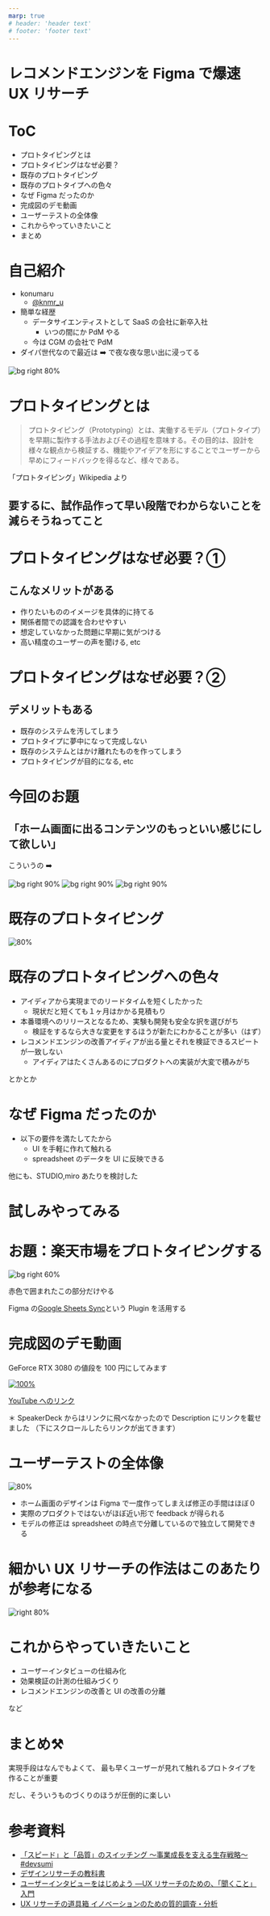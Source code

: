 ```yaml
---
marp: true
# header: 'header text'
# footer: 'footer text'
---
```


<!-- theme: default -->
<!-- size: 16:9 -->
<!-- page_number: true -->
<!-- paginate: true -->
<!-- headingDivider: 1-->
<!-- auto-scaling: true -->

# レコメンドエンジンを Figma で爆速 UX リサーチ

# ToC

- プロトタイピングとは
- プロトタイピングはなぜ必要？
- 既存のプロトタイピング
- 既存のプロトタイプへの色々
- なぜ Figma だったのか
- 完成図のデモ動画
- ユーザーテストの全体像
- これからやっていきたいこと
- まとめ

# 自己紹介

- konumaru
  - [@knmr_u](https://twitter.com/knmr_u)
- 簡単な経歴
  - データサイエンティストとして SaaS の会社に新卒入社
    - いつの間にか PdM やる
  - 今は CGM の会社で PdM
- ダイパ世代なので最近は :arrow_right: で夜な夜な思い出に浸ってる

![bg right 80%](https://www.pokemoncenter-online.com/static/product_image/4902370548983/4902370548983.jpg)

# プロトタイピングとは

> プロトタイピング（Prototyping）とは、実働するモデル（プロトタイプ）を早期に製作する手法およびその過程を意味する。その目的は、設計を様々な観点から検証する、機能やアイデアを形にすることでユーザーから早めにフィードバックを得るなど、様々である。

「プロトタイピング」Wikipedia より

## 要するに、試作品作って早い段階でわからないことを減らそうねってこと

# プロトタイピングはなぜ必要？①

## こんなメリットがある

- 作りたいもののイメージを具体的に持てる
- 関係者間での認識を合わせやすい
- 想定していなかった問題に早期に気がつける
- 高い精度のユーザーの声を聞ける, etc

# プロトタイピングはなぜ必要？②

## デメリットもある

- 既存のシステムを汚してしまう
- プロトタイプに夢中になって完成しない
- 既存のシステムとはかけ離れたものを作ってしまう
- プロトタイピングが目的になる, etc

# 今回のお題

## 「ホーム画面に出るコンテンツのもっといい感じにして欲しい」

こういうの :arrow_right:

![bg right 90%](./img/home_netflix.png)
![bg right 90%](./img/home_spotify.png)
![bg right 90%](./img/home_twitter.png)

# 既存のプロトタイピング

![80%](img/past_process.png)

# 既存のプロトタイピングへの色々

- アイディアから実現までのリードタイムを短くしたかった
  - 現状だと短くても１ヶ月はかかる見積もり
- 本番環境へのリリースとなるため、実験も開発も安全な択を選びがち
  - 検証をするなら大きな変更をするほうが新たにわかることが多い（はず）
- レコメンドエンジンの改善アイディアが出る量とそれを検証できるスピートが一致しない
  - アイディアはたくさんあるのにプロダクトへの実装が大変で積みがち

とかとか

# なぜ Figma だったのか

- 以下の要件を満たしてたから
  - UI を手軽に作れて触れる
  - spreadsheet のデータを UI に反映できる

他にも、STUDIO,miro あたりを検討した

# 試しみやってみる

# お題：楽天市場をプロトタイピングする

![bg right 60%](img/rakuten_market.png)

赤色で囲まれたこの部分だけやる

Figma の[Google Sheets Sync](https://www.figma.com/community/plugin/735770583268406934/Google-Sheets-Sync)という Plugin を活用する

# 完成図のデモ動画

GeForce RTX 3080 の値段を 100 円にしてみます

[![100%](https://img.youtube.com/vi/STE7Basj82U/0.jpg)](https://www.youtube.com/watch?v=STE7Basj82U)

[YouTube へのリンク](https://www.youtube.com/watch?v=STE7Basj82U)

＊ SpeakerDeck からはリンクに飛べなかったので Description にリンクを載せました
（下にスクロールしたらリンクが出てきます）

# ユーザーテストの全体像

![80%](img/ideal_process.png)

- ホーム画面のデザインは Figma で一度作ってしまえば修正の手間はほぼ０
- 実際のプロダクトではないがほぼ近い形で feedback が得られる
- モデルの修正は spreadsheet の時点で分離しているので独立して開発できる

# 細かい UX リサーチの作法はこのあたりが参考になる

![right 80%](img/books.png)

# これからやっていきたいこと

- ユーザーインタビューの仕組み化
- 効果検証の計測の仕組みづくり
- レコメンドエンジンの改善と UI の改善の分離

など

# まとめ:hammer_and_pick:

実現手段はなんでもよくて、
最も早くユーザーが見れて触れるプロトタイプを作ることが重要

だし、そういうものづくりのほうが圧倒的に楽しい

# 参考資料

- [「スピード」と「品質」のスイッチング ～事業成長を支える生存戦略～ #devsumi](https://speakerdeck.com/yuzutas0/20210218c1)
- [デザインリサーチの教科書](https://www.amazon.co.jp/dp/B08MZQ9X1B)
- [ユーザーインタビューをはじめよう ―UX リサーチのための、「聞くこと」入門](https://www.amazon.co.jp/dp/4802510586)
- [UX リサーチの道具箱 イノベーションのための質的調査・分析](https://www.amazon.co.jp/dp/B07CPY4WWY)
